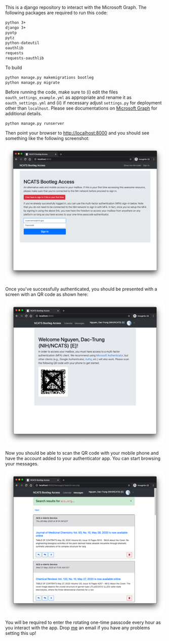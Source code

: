 This is a django repository to interact with the Microsoft Graph. The
following packages are required to run this code:

```
python 3+
django 3+
pyotp
pytz
python-dateutil
oauthlib
requests
requests-oauthlib
```

To build

```
python manage.py makemigrations bootleg
python manage.py migrate
```

Before running the code, make sure to (i) edit the files `oauth_settings_example.yml` as appropriate
and rename it as `oauth_settings.yml` and (ii) if necessary adjust `settings.py` for deployment other 
than `localhost`. Please see documentations on 
[Microsoft Graph](https://developer.microsoft.com/en-us/graph/get-started/python) for additional details.

```
python manage.py runserver
```

Then point your browser to
[http://localhost:8000](http://localhost:8000) and you should see
something like the following screenshot:

![Login](bootleg1.png)

Once you've successfully authenticated, you should be presented with a
screen with an QR code as shown here:

![QR code](bootleg3.png)

Now you should be able to scan the QR code with your mobile phone and
have the account added to your authenticator app. You can start
browsing your messages.

![Messages](bootleg2.png)

You will be required to enter the rotating one-time passcode every
hour as you interact with the app. Drop
[me](mailto:nguyenda@mail.nih.gov) an email if you have any problems
setting this up!



